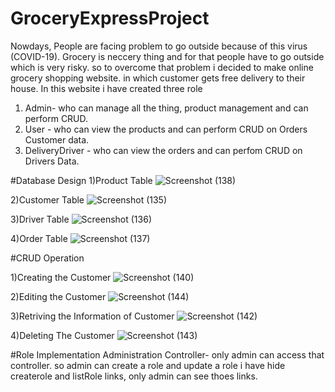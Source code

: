 # GroceryExpressProject

Nowdays, People are facing problem to go outside because of this virus (COVID-19). Grocery is neccery thing and for that people have to go outside which is very risky. so to overcome that problem i decided to make online grocery shopping website. in which customer gets free delivery to their house.
In this website i have created three role
1) Admin- who can manage all the thing, product management and can perform CRUD.
2) User - who can view the products and can perform CRUD on Orders Customer data.
3) DeliveryDriver - who can view the orders and can perfom CRUD on Drivers Data.

#Database Design
1)Product Table
![Screenshot (138)](https://user-images.githubusercontent.com/55421788/78521949-ba72aa80-7799-11ea-98f5-1e44b563ff17.png)

2)Customer Table
![Screenshot (135)](https://user-images.githubusercontent.com/55421788/78522014-eb52df80-7799-11ea-85c4-5b6c6d1aa192.png)

3)Driver Table
![Screenshot (136)](https://user-images.githubusercontent.com/55421788/78522058-0b829e80-779a-11ea-8539-c7bd31c60bdd.png)

4)Order Table
![Screenshot (137)](https://user-images.githubusercontent.com/55421788/78522083-1fc69b80-779a-11ea-8338-c9a945b89afc.png)

#CRUD Operation

1)Creating the Customer
![Screenshot (140)](https://user-images.githubusercontent.com/55421788/78566553-62fe2a00-77ed-11ea-9b18-432d0261ff6d.png)

2)Editing the Customer
![Screenshot (144)](https://user-images.githubusercontent.com/55421788/78566946-ed468e00-77ed-11ea-93c8-0adaa552c96f.png)

3)Retriving the Information of Customer
![Screenshot (142)](https://user-images.githubusercontent.com/55421788/78566816-c720ee00-77ed-11ea-8be3-4f42e3475089.png)

4)Deleting The Customer
![Screenshot (143)](https://user-images.githubusercontent.com/55421788/78567034-10713d80-77ee-11ea-810d-8cac7cfdca79.png)


#Role Implementation
Administration Controller- only admin can access that controller. so admin can create a role and update a role
i have hide createrole and listRole links, only admin can see thoes links.
